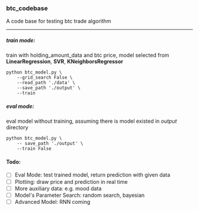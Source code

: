 ### btc_codebase
A code base for testing btc trade algorithm

---
##### train mode:<br>
train with holding_amount_data and btc price, model selected from **LinearRegression**, **SVR**, **KNeighborsRegressor**
```
python btc_model.py \
	--grid_search False \
	--read_path './data' \
	--save_path './output' \
	--train
```

##### eval mode:
eval model without training, assuming there is model existed in *output* directory
```
python btc_model.py \
	-- save_path './output' \
	--train False
```
#### Todo:
- [ ] Eval Mode: test trained model, return prediction with given data
- [ ] Plotting: draw price and prediction in real time
- [ ] More auxiliary data: e.g. mood data
- [ ] Model's Parameter Search: random search, bayesian
- [ ] Advanced Model: RNN coming

